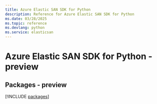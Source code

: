 ```yaml
---
title: Azure Elastic SAN SDK for Python
description: Reference for Azure Elastic SAN SDK for Python
ms.date: 03/28/2025
ms.topic: reference
ms.devlang: python
ms.service: elasticsan
---
```

# Azure Elastic SAN SDK for Python - preview
## Packages - preview
[!INCLUDE [packages](elastic-san-index.md)]